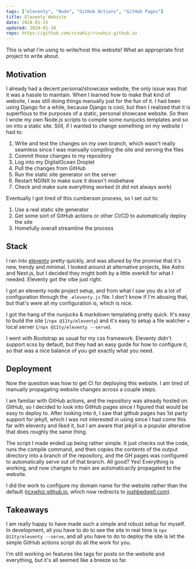 ```yaml
---
tags: ["eleventy", "Node", "GitHub Actions", "GitHub Pages"]
title: Eleventy Website
date: 2024-01-25
updated: 2024-01-30
repo: https://github.com/rcxwhiz/rcxwhiz.github.io
---
```


This is what I'm using to write/host this website! What an appropriate first project to write about.

<!-- excerpt -->

## Motivation

I already had a decent personal/showcase website, the only issue was that it was a hassle to maintain. When I learned how to make that kind of website, I was still doing things manually just for the fun of it. I had been using Django for a while, because Django is cool, but then I realized that it is superflous to the purposes of a static, personal showcase website. So then I wrote my own Node.js scripts to compile some nunjucks templates and so on into a static site. Still, if I wanted to change something on my website I had to:

1. Write and test the changes on my own branch, which wasn't really seamless since I was manually compiling the site and serving the files
2. Commit those changes to my repository
3. Log into my DigitalOcean Droplet
4. Pull the changes from GitHub
5. Run the static site generator on the server
6. Restart NGINX to make sure it doesn't misbehave
7. Check and make sure everything worked (it did not always work)

Eventually I got tired of this cumberson process, so I set out to: 

1. Use a real static site generator
2. Get some sort of GitHub actions or other CI/CD to automatically deploy the site
3. Homefully overall streamline the process

## Stack

I ran into [eleventy](https://11ty.dev) pretty quickly, and was allured by the promise that it's new, trendy and minimal. I looked around at alternative projects, like Astro and Next.js, but I decided they might both by a little overkill for what I needed. Eleventy got the vibe just right.

I got an eleventy node project setup, and from what I saw you do a lot of configuration through the `.eleventy.js` file. I don't know if I'm abusing that, but that's were all my configuration is, which is nice. 

I got the hang of the nunjucks & markdown templating pretty quick. It's easy to build the site (`/npx @11ty/eleventy`) and it's easy to setup a file watcher + local server (`/npx @11ty/eleventy --serve`).

I went with Bootstrap as usual for my css framework. Eleventy didn't support scss by default, but they had an easy guide for how to configure it, so that was a nice balance of you get exactly what you need.

## Deployment

Now the question was how to get CI for deploying this website. I am tired of manually propagating website changes across a couple steps. 

I am familiar with GitHub actions, and the repository was already hosted on GitHub, so I decided to look into GitHub pages since I figured that would be easy to deploy to. After looking into it, I saw that github pages has 1st party support for jekyll, which I was not interested in using since I had come this far with eleventy and liked it, but I am aware that jekyll is a popular alterative that does roughly the same thing.

The script I made ended up being rather simple. It just checks out the code, runs the compile command, and then copies the contents of the output directory into a branch of the repository, and the GH pages was configured to automatically serve out of that branch. All good? Yes! Everything is working, and now changes to main are automaticaclly propagated to the website.

I did the work to configure my domain name for the website rather than the default ([rcxwhiz.github.io](), which now redirects to [joshbedwell.com]()).

## Takeaways

I am really happy to have made such a simple and robust setup for myself. In development, all you have to do to see the site in real time is `npx @11ty/eleventy --serve`, and all you have to do to deploy the site is let the simple GitHub actions script do all the work for you. 

I'm still working on features like tags for posts on the website and everything, but it's all seemed like a breeze so far. 
